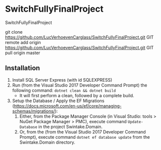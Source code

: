 # SwitchFullyFinalProject
SwitchFullyFinalProject

git clone https://github.com/LucVerhoevenCarglass/SwitchFullyFinalProject.git
GIT remote add origin https://github.com/LucVerhoevenCarglass/SwitchFullyFinalProject.git
GIT pull origin master

## Installation
1. Install SQL Server Express (with id SQLEXPRESS)
2. Run (from the Visual Studio 2017 Developer Command Prompt) the following command: `dotnet clean && dotnet build`
    - It will first perform a clean, followed by a complete build.
3. Setup the Database / Apply the EF Migrations  (https://docs.microsoft.com/en-us/ef/core/managing-schemas/migrations/):
    1. Either, from the Package Manager Console (in Visual Studio: tools > NuGet Package Manager > PMC), execute command `Update-Database` in the project Swintake.Domain.
    2. Or, from the (from the Visual Studio 2017 Developer Command Prompt), execute command `dotnet ef database update` from the Swintake.Domain directory.